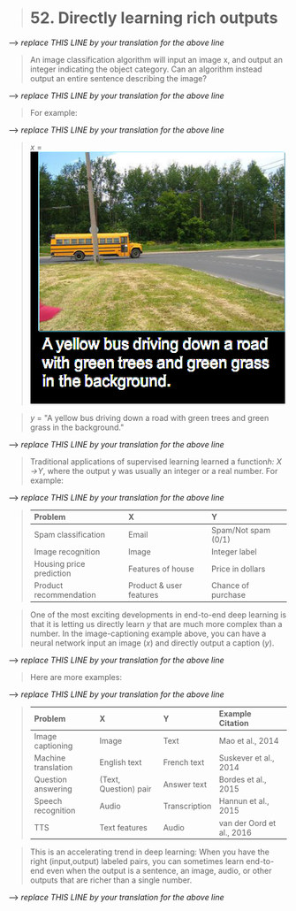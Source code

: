 > # 52. Directly learning rich outputs

--> _replace THIS LINE by your translation for the above line_

> An image classification algorithm will input an image ​x,​ and output an integer indicating the object category. Can an algorithm instead output an entire sentence describing the image?

--> _replace THIS LINE by your translation for the above line_

> For example:

--> _replace THIS LINE by your translation for the above line_

> *x* = ![img](../imgs/C52_01.png)

> *y* = "A yellow bus driving down a road with green trees and green grass in the background."

--> _replace THIS LINE by your translation for the above line_

> Traditional applications of supervised learning learned a function ​*h:​ ​X​→​Y*,​ where the output y​ was usually an integer or a real number. For example:

--> _replace THIS LINE by your translation for the above line_

> |        Problem           |           X             |           Y         |
> | :----------------------- | :---------------------- | :------------------ |
> | Spam classification      | Email                   | Spam/Not spam (0/1) |
> | Image recognition        | Image                   | Integer label       |
> | Housing price prediction | Features of house       | Price in dollars    |
> | Product recommendation   | Product & user features | Chance of purchase  |

> One of the most exciting developments in end-to-end deep learning is that it is letting us directly learn ​*y​* that are much more complex than a number. In the image-captioning example above, you can have a neural network input an image (​*x*)​ and directly output a caption (​*y​*).

--> _replace THIS LINE by your translation for the above line_

> Here are more examples:

--> _replace THIS LINE by your translation for the above line_

> |       Problem       |           X           |       Y       |      Example Citation     |
> | :------------------ | :-------------------- | :------------ | :------------------------ |
> | Image captioning    | Image                 | Text          | Mao et al., 2014          |
> | Machine translation | English text          | French text   | Suskever et al., 2014     |
> | Question answering  | (Text, Question) pair | Answer text   | Bordes et al., 2015       |
> | Speech recognition  | Audio                 | Transcription | Hannun et al., 2015       |
> | TTS                 | Text features         | Audio         | van der Oord et al., 2016 |

> This is an accelerating trend in deep learning: When you have the right (input,output) labeled pairs, you can sometimes learn end-to-end even when the output is a sentence, an image, audio, or other outputs that are richer than a single number.

--> _replace THIS LINE by your translation for the above line_
